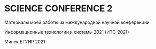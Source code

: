 # SCIENCE CONFERENCE 2

Материалы моей работы из международной научной конференции:

Информационные технологии и системы 2021 (ИТС-2021)

Минск БГУИР 2021
